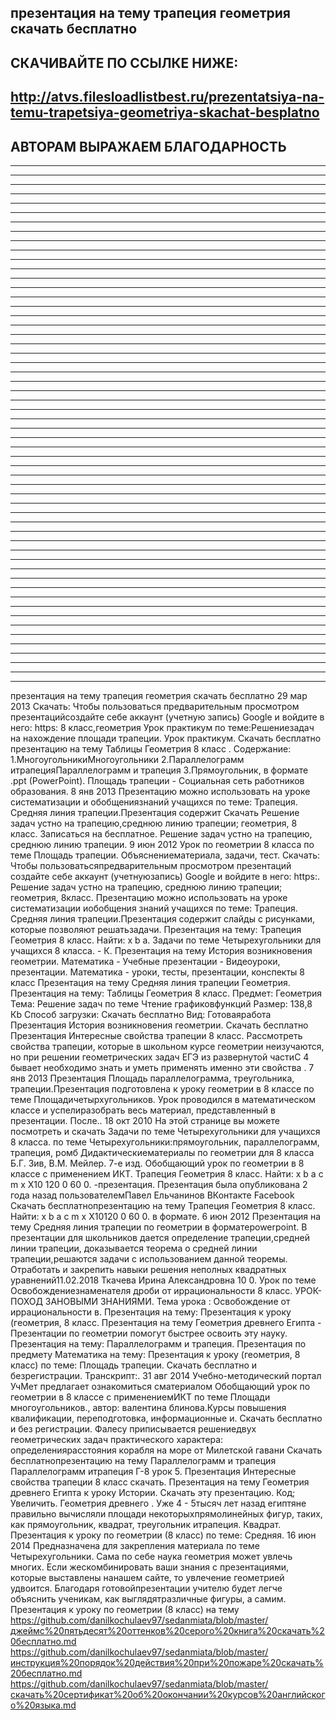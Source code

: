 презентация на тему трапеция геометрия скачать бесплатно
--------------------------------------------------
СКАЧИВАЙТЕ ПО ССЫЛКЕ НИЖЕ:
--------------------------------------------------
http://atvs.filesloadlistbest.ru/prezentatsiya-na-temu-trapetsiya-geometriya-skachat-besplatno
--------------------------------------------------
АВТОРАМ ВЫРАЖАЕМ БЛАГОДАРНОСТЬ
--------------------------------------------------
--------------------------------------------------
--------------------------------------------------
--------------------------------------------------
--------------------------------------------------
--------------------------------------------------
--------------------------------------------------
--------------------------------------------------
--------------------------------------------------
--------------------------------------------------
--------------------------------------------------
--------------------------------------------------
--------------------------------------------------
--------------------------------------------------
--------------------------------------------------
--------------------------------------------------
--------------------------------------------------
--------------------------------------------------
--------------------------------------------------
--------------------------------------------------
--------------------------------------------------
--------------------------------------------------
--------------------------------------------------
--------------------------------------------------
--------------------------------------------------
--------------------------------------------------
--------------------------------------------------
--------------------------------------------------
--------------------------------------------------
--------------------------------------------------
--------------------------------------------------
--------------------------------------------------
--------------------------------------------------
--------------------------------------------------
--------------------------------------------------
--------------------------------------------------
--------------------------------------------------
--------------------------------------------------
--------------------------------------------------
--------------------------------------------------
--------------------------------------------------
--------------------------------------------------
--------------------------------------------------
--------------------------------------------------
--------------------------------------------------
--------------------------------------------------
--------------------------------------------------
--------------------------------------------------
--------------------------------------------------
--------------------------------------------------
--------------------------------------------------
--------------------------------------------------
--------------------------------------------------
--------------------------------------------------
--------------------------------------------------
--------------------------------------------------
--------------------------------------------------
презентация на тему трапеция геометрия скачать бесплатно 29 мар 2013  Скачать:  Чтобы пользоваться предварительным просмотром презентацийсоздайте себе аккаунт (учетную запись) Google и войдите в него: https:  8 класс,геометрия Урок практикум по теме:Решениезадач на нахождение площади трапеции. Урок практикум. Скачать бесплатно презентацию на тему Таблицы Геометрия 8 класс . Содержание: 1.МногоугольникиМногоугольники 2.Параллелограмм итрапецияПараллелограмм и трапеция 3.Прямоугольник, в формате .ppt (PowerPoint). Площадь трапеции - Социальная сеть работников образования. 8 янв 2013  Презентацию можно использовать на уроке систематизации и обобщениязнаний учащихся по теме: Трапеция. Средняя линия трапеции.Презентация содержит  Cкачать Решение задач устно на трапецию,среднюю линию трапеции; геометрия, 8 класс. Записаться на бесплатное. Решение задач устно на трапецию, среднюю линию трапеции. 9 июн 2012  Урок по геометрии 8 класса по теме  Площадь трапеции. Объяснениематериала, задачи, тест.  Скачать:  Чтобы пользоватьсяпредварительным просмотром презентаций создайте себе аккаунт (учетнуюзапись) Google и войдите в него: https:. Решение задач устно на трапецию, среднюю линию трапеции; геометрия, 8класс. Презентацию можно использовать на уроке систематизации иобобщения знаний учащихся по теме: Трапеция. Средняя линия трапеции.Презентация содержит слайды с рисунками, которые позволяют решатьзадачи. Презентация на тему: Трапеция Геометрия 8 класс. Найти: х b а. Задачи по теме Четырехугольники для учащихся 8 класса. - К. Презентация на тему История возникновения геометрии. Математика - Учебные презентации - Видеоуроки, презентации. Математика - уроки, тесты, презентации, конспекты 8 класс
Презентация на тему Средняя линия трапеции  Геометрия. Презентация на тему: Таблицы Геометрия 8 класс. Предмет: Геометрия Тема: Решение задач по теме Чтение графиковфункций Размер: 138,8 Кb Способ загрузки: Скачать бесплатно Вид: Готоваяработа Презентация История возникновения геометрии. Скачать бесплатно Презентация Интересные свойства трапеции 8 класс. Рассмотреть свойства трапеции, которые в школьном курсе геометрии неизучаются, но при решении геометрических задач ЕГЭ из развернутой частиС 4 бывает необходимо знать и уметь применять именно эти свойства . 7 янв 2013  Презентация Площадь параллелограмма, треугольника, трапеции.Презентация подготовлена к уроку геометрии в 8 классе по теме Площадичетырхугольников. Урок проводился в математическом классе и успелиразобрать весь материал, представленный в презентации. После.. 18 окт 2010  На этой странице вы можете посмотреть и скачать Задачи по теме Четырехугольники для учащихся 8 класса.  по теме Четырехугольники:прямоугольник, параллелограмм, трапеция, ромб  Дидактическиематериалы по геометрии для 8 класса Б.Г. Зив, В.М. Мейлер.  7-е изд. Обобщающий урок по геометрии в 8 классе с применением ИКТ. Трапеция Геометрия 8 класс. Найти: х b а с m x X10 120 0 60 0. -презентация. Презентация была опубликована 2 года назад пользователемПавел Ельчанинов  ВКонтакте  Facebook  Скачать бесплатнопрезентацию на тему Трапеция Геометрия 8 класс. Найти: х b а с m x X10120 0 60 0. в формате. 6 июн 2012  Презентация на тему Средняя линия трапеции по геометрии в форматеpowerpoint. В презентации для школьников дается определение трапеции,средней линии трапеции, доказывается теорема о средней линии трапеции,решаются задачи с использованием данной теоремы. Отработать и закрепить навыки решения неполных квадратных уравнений11.02.2018 Ткачева Ирина Александровна 10 0. Урок по теме Освобождениезнаменателя дроби от иррациональности 8 класс. УРОК-ПОХОД ЗАНОВЫМИ ЗНАНИЯМИ. Тема урока : Освобождение от иррациональности в. Презентация на тему: Презентация к уроку (геометрия, 8 класс. Презентация на тему Геометрия древнего Египта  -
Презентации по геометрии помогут быстрее освоить эту науку. Презентация на тему: Параллелограмм и трапеция. Презентация по предмету Математика на тему: Презентация к уроку (геометрия, 8 класс) по теме: Площадь трапеции. Скачать бесплатно и безрегистрации.  Транскрипт:. 31 авг 2014  Учебно-методический портал УчМет предлагает ознакомиться сматериалом Обобщающий урок по геометрии в 8 классе с применениемИКТ по теме Площади многоугольников., автор: валентина блинова.Курсы повышения квалификации, переподготовка, информационные и. Скачать бесплатно и без регистрации.  Фалесу приписывается решениедвух геометрических задач практического характера: определениярасстояния корабля на море от Милетской гавани  Скачать бесплатнопрезентацию на тему Параллелограмм и трапеция Параллелограмм итрапеция Г-8 урок 5. Презентация Интересные свойства трапеции 8 класс скачать. Презентация на тему Геометрия древнего Египта к уроку Истории. Скачать эту презентацию. Код; Увеличить. Геометрия древнего . Уже 4 - 5тысяч лет назад египтяне правильно вычисляли площади некоторыхпрямолинейных фигур, таких, как прямоугольник, квадрат, треугольник итрапеция. Квадрат. Презентация к уроку по геометрии (8 класс) по теме: Средняя. 16 июн 2014  Предназначена для закрепления материала по теме Четырехугольники. Сама по себе наука геометрия может увлечь многих. Если жескомбинировать ваши знания с презентациями, которые выставлены нанашем сайте, то увлечение геометрией удвоится. Благодаря готовойпрезентации учителю будет легче объяснить ученикам, как выглядятразличные фигуры, а самим. Презентация к уроку по геометрии (8 класс) на тему
https://github.com/danilkochulaev97/sedanmiata/blob/master/джеймс%20пятьдесят%20оттенков%20серого%20книга%20скачать%20бесплатно.md
https://github.com/danilkochulaev97/sedanmiata/blob/master/инструкция%20порядок%20действия%20при%20пожаре%20скачать%20бесплатно.md
https://github.com/danilkochulaev97/sedanmiata/blob/master/скачать%20сертификат%20об%20окончании%20курсов%20английского%20языка.md